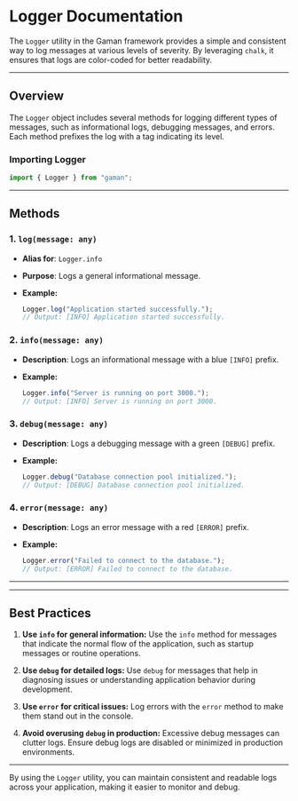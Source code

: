 # Logger Documentation

The `Logger` utility in the Gaman framework provides a simple and consistent way to log messages at various levels of severity. By leveraging `chalk`, it ensures that logs are color-coded for better readability.

---

## Overview

The `Logger` object includes several methods for logging different types of messages, such as informational logs, debugging messages, and errors. Each method prefixes the log with a tag indicating its level.

### Importing Logger

```ts
import { Logger } from "gaman";
```

---

## Methods

### 1. `log(message: any)`

* **Alias for**: `Logger.info`
* **Purpose**: Logs a general informational message.
* **Example:**

  ```ts
  Logger.log("Application started successfully.");
  // Output: [INFO] Application started successfully.
  ```

### 2. `info(message: any)`

* **Description**: Logs an informational message with a blue `[INFO]` prefix.
* **Example:**

  ```ts
  Logger.info("Server is running on port 3000.");
  // Output: [INFO] Server is running on port 3000.
  ```

### 3. `debug(message: any)`

* **Description**: Logs a debugging message with a green `[DEBUG]` prefix.
* **Example:**

  ```ts
  Logger.debug("Database connection pool initialized.");
  // Output: [DEBUG] Database connection pool initialized.
  ```

### 4. `error(message: any)`

* **Description**: Logs an error message with a red `[ERROR]` prefix.
* **Example:**

  ```ts
  Logger.error("Failed to connect to the database.");
  // Output: [ERROR] Failed to connect to the database.
  ```

---

---

## Best Practices

1. **Use `info` for general information:**
   Use the `info` method for messages that indicate the normal flow of the application, such as startup messages or routine operations.

2. **Use `debug` for detailed logs:**
   Use `debug` for messages that help in diagnosing issues or understanding application behavior during development.

3. **Use `error` for critical issues:**
   Log errors with the `error` method to make them stand out in the console.

4. **Avoid overusing `debug` in production:**
   Excessive debug messages can clutter logs. Ensure debug logs are disabled or minimized in production environments.

---

By using the `Logger` utility, you can maintain consistent and readable logs across your application, making it easier to monitor and debug.
